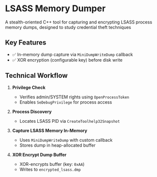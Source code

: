 # LSASS Memory Dumper 

A stealth-oriented C++ tool for capturing and encrypting LSASS process memory dumps, designed to study credential theft techniques



## Key Features
- ✅ In-memory dump capture via `MiniDumpWriteDump` callback
- ✅ XOR encryption (configurable key) before disk write

## Technical Workflow
1. **Privilege Check**
   - Verifies admin/SYSTEM rights using `OpenProcessToken`
   - Enables `SeDebugPrivilege` for process access

2. **Process Discovery**
   - Locates LSASS PID via `CreateToolhelp32Snapshot`

3. **Capture LSASS Memory In-Memory**
   - Uses `MiniDumpWriteDump` with custom callback
   - Stores dump in heap-allocated buffer

4. **XOR Encrypt Dump Buffer**
   - XOR-encrypts buffer (key: `0xAA`)
   - Writes to `encrypted_lsass.dmp`
